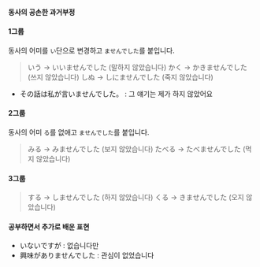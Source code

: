 #### 동사의 공손한 과거부정

#### 1그룹

동사의 어미를 `い`단으로 변경하고 `ませんでした`를 붙입니다.

> いう -> いいませんでした (말하지 않았습니다)
> かく -> かきませんでした (쓰지 않았습니다)
> しぬ -> しにませんでした (죽지 않았습니다)

- その話は私が言いませんでした。 : 그 얘기는 제가 하지 않았어요

#### 2그룹

동사의 어미 `る`를 없애고 `ませんでした`를 붙입니다.

> みる -> みませんでした (보지 않았습니다)
> たべる -> たべませんでした (먹지 않았습니다)

#### 3그룹

> する -> しませんでした (하지 않았습니다)
> くる -> きませんでした (오지 않았습니다)

#### 공부하면서 추가로 배운 표현

- いないですが : 없습니다만
- 興味がありませんでした : 관심이 없었습니다
